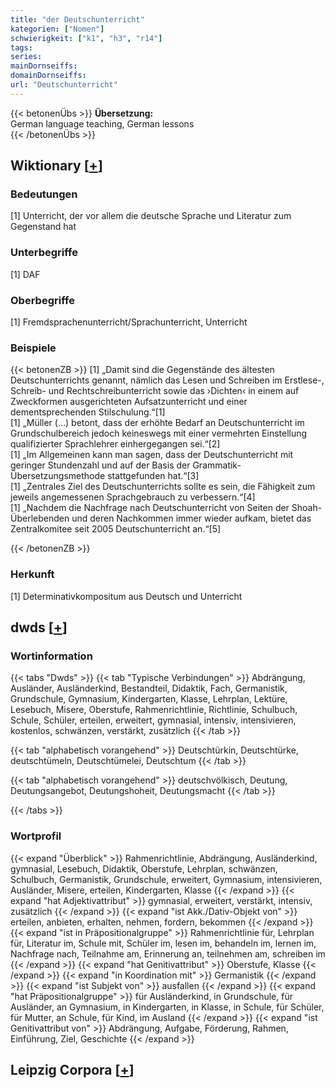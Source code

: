 ```yaml
---
title: "der Deutschunterricht"
kategorien: ["Nomen"]
schwierigkeit: ["k1", "h3", "r14"]
tags:
series:
mainDornseiffs:
domainDornseiffs:
url: "Deutschunterricht"
---
```


{{< betonenÜbs >}}
**Übersetzung:**  
German language teaching, German lessons  
{{< /betonenÜbs >}}

## Wiktionary [[+](https://de.wiktionary.org/wiki/Deutschunterricht)]

### Bedeutungen
[1] Unterricht, der vor allem die deutsche Sprache und Literatur zum Gegenstand hat  

### Unterbegriffe
[1] DAF  

### Oberbegriffe
[1] Fremdsprachenunterricht/Sprachunterricht, Unterricht  

### Beispiele
{{< betonenZB >}}
[1] „Damit sind die Gegenstände des ältesten Deutschunterrichts genannt, nämlich das Lesen und Schreiben im Erstlese-, Schreib- und Rechtschreibunterricht sowie das ›Dichten‹ in einem auf Zweckformen ausgerichteten Aufsatzunterricht und einer dementsprechenden Stilschulung.“[1]  
[1] „Müller (…) betont, dass der erhöhte Bedarf an Deutschunterricht im Grundschulbereich jedoch keineswegs mit einer vermehrten Einstellung qualifizierter Sprachlehrer einhergegangen sei.“[2]  
[1] „Im Allgemeinen kann man sagen, dass der Deutschunterricht mit geringer Stundenzahl und auf der Basis der Grammatik-Übersetzungsmethode stattgefunden hat.“[3]  
[1] „Zentrales Ziel des Deutschunterrichts sollte es sein, die Fähigkeit zum jeweils angemessenen Sprachgebrauch zu verbessern.“[4]  
[1] „Nachdem die Nachfrage nach Deutschunterricht von Seiten der Shoah-Überlebenden und deren Nachkommen immer wieder aufkam, bietet das Zentralkomitee seit 2005 Deutschunterricht an.“[5]  

{{< /betonenZB >}}
### Herkunft
[1] Determinativkompositum aus Deutsch und Unterricht  



## dwds [[+](https://www.dwds.de/wb/Deutschunterricht)]

### Wortinformation
{{< tabs "Dwds" >}}
{{< tab "Typische Verbindungen" >}}
Abdrängung, Ausländer, Ausländerkind, Bestandteil, Didaktik, Fach, Germanistik, Grundschule, Gymnasium, Kindergarten, Klasse, Lehrplan, Lektüre, Lesebuch, Misere, Oberstufe, Rahmenrichtlinie, Richtlinie, Schulbuch, Schule, Schüler, erteilen, erweitert, gymnasial, intensiv, intensivieren, kostenlos, schwänzen, verstärkt, zusätzlich
{{< /tab >}}

{{< tab "alphabetisch vorangehend" >}}
Deutschtürkin, Deutschtürke, deutschtümeln, Deutschtümelei, Deutschtum
{{< /tab >}}

{{< tab "alphabetisch vorangehend" >}}
deutschvölkisch, Deutung, Deutungsangebot, Deutungshoheit, Deutungsmacht
{{< /tab >}}

{{< /tabs >}}

### Wortprofil
{{< expand "Überblick" >}} Rahmenrichtlinie, Abdrängung, Ausländerkind, gymnasial, Lesebuch, Didaktik, Oberstufe, Lehrplan, schwänzen, Schulbuch, Germanistik, Grundschule, erweitert, Gymnasium, intensivieren, Ausländer, Misere, erteilen, Kindergarten, Klasse {{< /expand >}}
{{< expand "hat Adjektivattribut" >}} gymnasial, erweitert, verstärkt, intensiv, zusätzlich {{< /expand >}}
{{< expand "ist Akk./Dativ-Objekt von" >}} erteilen, anbieten, erhalten, nehmen, fordern, bekommen {{< /expand >}}
{{< expand "ist in Präpositionalgruppe" >}} Rahmenrichtlinie für, Lehrplan für, Literatur im, Schule mit, Schüler im, lesen im, behandeln im, lernen im, Nachfrage nach, Teilnahme am, Erinnerung an, teilnehmen am, schreiben im {{< /expand >}}
{{< expand "hat Genitivattribut" >}} Oberstufe, Klasse {{< /expand >}}
{{< expand "in Koordination mit" >}} Germanistik {{< /expand >}}
{{< expand "ist Subjekt von" >}} ausfallen {{< /expand >}}
{{< expand "hat Präpositionalgruppe" >}} für Ausländerkind, in Grundschule, für Ausländer, an Gymnasium, in Kindergarten, in Klasse, in Schule, für Schüler, für Mutter, an Schule, für Kind, im Ausland {{< /expand >}}
{{< expand "ist Genitivattribut von" >}} Abdrängung, Aufgabe, Förderung, Rahmen, Einführung, Ziel, Geschichte {{< /expand >}}

## Leipzig Corpora [[+](https://corpora.uni-leipzig.de/en/res?word=Deutschunterricht&corpusId=deu_newscrawl-public_2018)]

